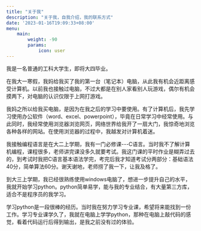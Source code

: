 ```yaml
---
title: "关于我"
description: "关于我，自我介绍，我的联系方式"
date: '2023-01-16T19:09:33+08:00'
menu:
    main: 
        weight: -90
        params:
            icon: user
---
```


我是一名普通的工科大学生，即将大四毕业。

在我大一寒假，我妈给我买了我的第一台（笔记本）电脑，从此我有机会近距离感受计算机。以前我也接触过电脑，不过大都是在别人家看别人玩游戏，偶尔有机会摸两下，对电脑的认识仅限于上网打游戏。

我妈之所以给我买电脑，是因为在我之后的学习中要使用。有了计算机后，我先学习使用办公软件（word、excel、powerpoint），毕竟在日常学习中经常使用。与此同时，我经常使用浏览器浏览网页，网络世界给我开了一扇大门，我惊奇地浏览各种各样的网站。在使用浏览器的过程中，我越发对计算机着迷。

我接触编程语言是在大二上学期，我有一门必修课---C语言。当时我不了解计算机编程，课程很多，老师讲完课没多久就要考试。我这门课的平时作业是糊弄过去的，到考试时我把C语言基本语法学完，考完后我才知道考试分两部分：基础语法40分，简单算法60分。谢天谢地，老师捞了我一下，让我及格了。

到大三上学期，我已经很熟练使用windows电脑了，想进一步提升自己的水平，我就开始学习python。python简单易学，能与我的专业结合，有大量第三方库，适合不是程序员的我学习。

学习python是一段很棒的经历。当时我在努力学习专业课，希望将来能找到一份工作。学习专业课学久了，我就在电脑上学学python，那种在电脑上敲代码的感觉，看着代码运行后得到输出，是我之前没有过的体验。